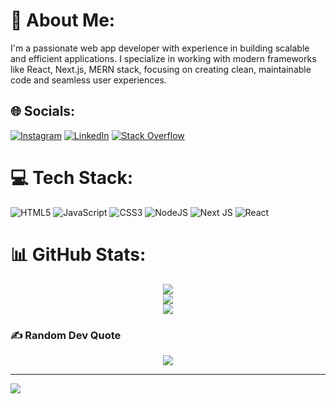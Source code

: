 # 💫 About Me:
I'm a passionate web app developer with experience in building scalable and efficient applications. I specialize in working with modern frameworks like React, Next.js, MERN stack, focusing on creating clean, maintainable code and seamless user experiences.

## 🌐 Socials:
[![Instagram](https://img.shields.io/badge/Instagram-%23E4405F.svg?logo=Instagram&logoColor=white)](https://instagram.com/shibashish.js) [![LinkedIn](https://img.shields.io/badge/LinkedIn-%230077B5.svg?logo=linkedin&logoColor=white)](https://linkedin.com/in/shibashish-mohapatra-5648b923a) [![Stack Overflow](https://img.shields.io/badge/-Stackoverflow-FE7A16?logo=stack-overflow&logoColor=white)](https://stackoverflow.com/users/24369632)

# 💻 Tech Stack:
![HTML5](https://img.shields.io/badge/html5-%23E34F26.svg?style=for-the-badge&logo=html5&logoColor=white) ![JavaScript](https://img.shields.io/badge/javascript-%23323330.svg?style=for-the-badge&logo=javascript&logoColor=%23F7DF1E) ![CSS3](https://img.shields.io/badge/css3-%231572B6.svg?style=for-the-badge&logo=css3&logoColor=white) ![NodeJS](https://img.shields.io/badge/node.js-6DA55F?style=for-the-badge&logo=node.js&logoColor=white) ![Next JS](https://img.shields.io/badge/Next-black?style=for-the-badge&logo=next.js&logoColor=white) ![React](https://img.shields.io/badge/react-%2320232a.svg?style=for-the-badge&logo=react&logoColor=%2361DAFB)

# 📊 GitHub Stats:
<div align="center">
    <img src="https://github-readme-stats.vercel.app/api?username=shibashish-dev&theme=dracula&hide_border=false&include_all_commits=true&count_private=false" /><br/>
    <img src="https://github-readme-streak-stats.herokuapp.com/?user=shibashish-dev&theme=dracula&hide_border=false" /><br/>
    <img src="https://github-readme-stats.vercel.app/api/top-langs/?username=shibashish-dev&theme=dracula&hide_border=false&include_all_commits=true&count_private=false&layout=compact" />
</div>

### ✍️ Random Dev Quote
<div align="center">
    <img src="https://quotes-github-readme.vercel.app/api?type=horizontal&theme=tokyonight" />
</div>

---
[![](https://visitcount.itsvg.in/api?id=shibashish-dev&icon=2&color=0)](https://visitcount.itsvg.in)

<!-- Proudly created with GPRM ( https://gprm.itsvg.in ) -->
